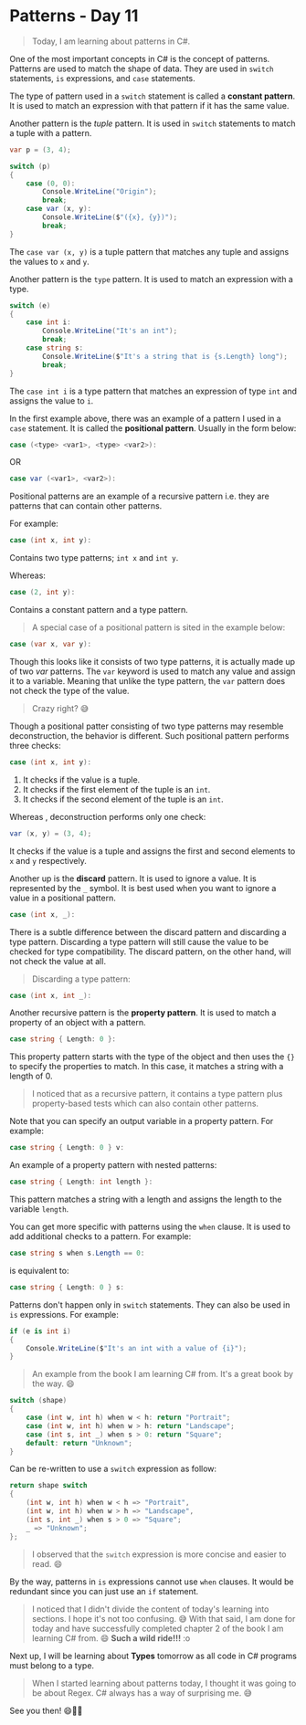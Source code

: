 ﻿# Patterns - Day 11

> Today, I am learning about patterns in C#.

One of the most important concepts in C# is the concept of patterns. Patterns are used to match the shape of data. They are used in `switch` statements, `is` expressions, and `case` statements.

The type of pattern used in a `switch` statement is called a **constant pattern**. It is used to match an expression with that pattern if it has the same value.

Another pattern is the _tuple_ pattern. It is used in `switch` statements to match a tuple with a pattern.

```csharp
var p = (3, 4);

switch (p)
{
	case (0, 0):
		Console.WriteLine("Origin");
		break;
	case var (x, y):
		Console.WriteLine($"({x}, {y})");
		break;
}
```

The `case var (x, y)` is a tuple pattern that matches any tuple and assigns the values to `x` and `y`.

Another pattern is the `type` pattern. It is used to match an expression with a type.

```csharp
switch (e)
{
	case int i:
		Console.WriteLine("It's an int");
		break;
	case string s:
		Console.WriteLine($"It's a string that is {s.Length} long");
		break;
}
```

The `case int i` is a type pattern that matches an expression of type `int` and assigns the value to `i`.

In the first example above, there was an example of a pattern I used in a `case` statement. It is called the **positional pattern**. Usually in the form below:

```csharp
case (<type> <var1>, <type> <var2>):
```

OR

```csharp
case var (<var1>, <var2>):
```

Positional patterns are an example of a recursive pattern i.e. they are patterns that can contain other patterns.

For example:

```csharp
case (int x, int y):
```

Contains two type patterns; `int x` and `int y`.

Whereas:

```csharp
case (2, int y):
```

Contains a constant pattern and a type pattern.

> A special case of a positional pattern is sited in the example below:

```csharp
case (var x, var y):
```

Though this looks like it consists of two type patterns, it is actually made up of two _var_ patterns. The `var` keyword is used to match any value and assign it to a variable. Meaning that unlike the type pattern, the `var` pattern does not check the type of the value.

> Crazy right? 😅

Though a positional patter consisting of two type patterns may resemble deconstruction, the behavior is different. Such positional pattern performs three checks:

```csharp
case (int x, int y):
```

1. It checks if the value is a tuple.
2. It checks if the first element of the tuple is an `int`.
3. It checks if the second element of the tuple is an `int`.

Whereas , deconstruction performs only one check:

```csharp
var (x, y) = (3, 4);
```

It checks if the value is a tuple and assigns the first and second elements to `x` and `y` respectively.

Another up is the **discard** pattern. It is used to ignore a value. It is represented by the `_` symbol. It is best used when you want to ignore a value in a positional pattern.

```csharp
case (int x, _):
```

There is a subtle difference between the discard pattern and discarding a type pattern. Discarding a type pattern will still cause the value to be checked for type compatibility. The discard pattern, on the other hand, will not check the value at all.

> Discarding a type pattern:
```csharp
case (int x, int _):
```

Another recursive pattern is the **property pattern**. It is used to match a property of an object with a pattern.

```csharp
case string { Length: 0 }:
```

This property pattern starts with the type of the object and then uses the `{}` to specify the properties to match. In this case, it matches a string with a length of 0.

> I noticed that as a recursive pattern, it contains a type pattern plus property-based tests which can also contain other patterns.

Note that you can specify an output variable in a property pattern. For example:

```csharp
case string { Length: 0 } v:
```

An example of a property pattern with nested patterns:

```csharp
case string { Length: int length }:
```

This pattern matches a string with a length and assigns the length to the variable `length`.

You can get more specific with patterns using the `when` clause. It is used to add additional checks to a pattern. For example:

```csharp
case string s when s.Length == 0:
```

is equivalent to:

```csharp
case string { Length: 0 } s:
```

Patterns don't happen only in `switch` statements. They can also be used in `is` expressions. For example:

```csharp
if (e is int i)
{
	Console.WriteLine($"It's an int with a value of {i}");
}
```

> An example from the book I am learning C# from. It's a great book by the way. 😄

```csharp
switch (shape)
{
	case (int w, int h) when w < h: return "Portrait";
	case (int w, int h) when w > h: return "Landscape";
	case (int s, int _) when s > 0: return "Square";
	default: return "Unknown";
}
```

Can be re-written to use a `switch` expression as follow:

```csharp
return shape switch
{
	(int w, int h) when w < h => "Portrait",
	(int w, int h) when w > h => "Landscape",
	(int s, int _) when s > 0 => "Square";
	_ => "Unknown";
};
```

> I observed that the `switch` expression is more concise and easier to read. 😄

By the way, patterns in `is` expressions cannot use `when` clauses. It would be redundant since you can just use an `if` statement.

> I noticed that I didn't divide the content of today's learning into sections. I hope it's not too confusing. 😅 With that said, I am done for today and have successfully completed chapter 2 of the book I am learning C# from. 😄 **Such a wild ride!!!** :o

Next up, I will be learning about **Types** tomorrow as all code in C# programs must belong to a type.

> When I started learning about patterns today, I thought it was going to be about Regex. C# always has a way of surprising me. 😅

See you then! 😄👋🏽